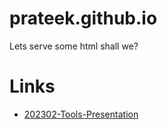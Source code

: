 # prateek.github.io
Lets serve some html shall we?

# Links
- [202302-Tools-Presentation](./2023-02-tools-presentation/presentation.html)


